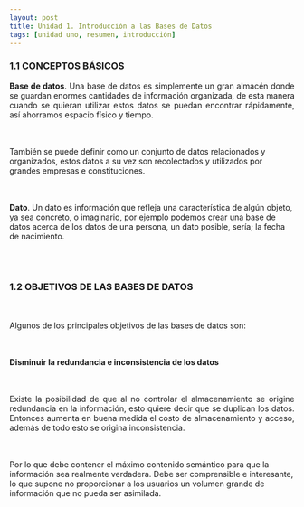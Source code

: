 ```yaml
---
layout: post
title: Unidad 1. Introducción a las Bases de Datos
tags: [unidad uno, resumen, introducción]
---
```


### 1.1 CONCEPTOS BÁSICOS

<p style="text-align: justify;"><b>Base de datos</b>. Una base de datos es simplemente un gran almacén donde se guardan enormes cantidades de información organizada, 
de esta manera cuando se quieran utilizar estos datos se puedan encontrar rápidamente, así ahorramos espacio físico y tiempo.

<br><br>También se puede definir como un conjunto de datos relacionados y organizados, estos datos a su vez son recolectados y utilizados por grandes empresas e constituciones.

<br><br><b>Dato</b>. Un dato es información que refleja una característica de algún objeto, ya sea concreto, o imaginario, por ejemplo podemos crear una base de datos acerca de los datos de una persona, un dato posible, sería; la fecha de nacimiento.</p><br><br>

### 1.2 OBJETIVOS DE LAS BASES DE DATOS

<br><br>Algunos de los principales objetivos de las bases de datos son:

<br><br>__Disminuir la redundancia e inconsistencia de los datos__

<p style="text-align: justify;"><br><br>Existe la posibilidad de que al no controlar el almacenamiento se origine redundancia en la información, esto quiere decir que se duplican los datos. Entonces aumenta en buena medida el costo de almacenamiento y acceso, además de todo esto se origina inconsistencia. 

<br><br>Por lo que debe contener el máximo contenido semántico para que la información sea realmente verdadera. Debe ser comprensible e interesante, lo que supone no proporcionar a los usuarios un volumen grande de información que no pueda ser asimilada.

</p>
